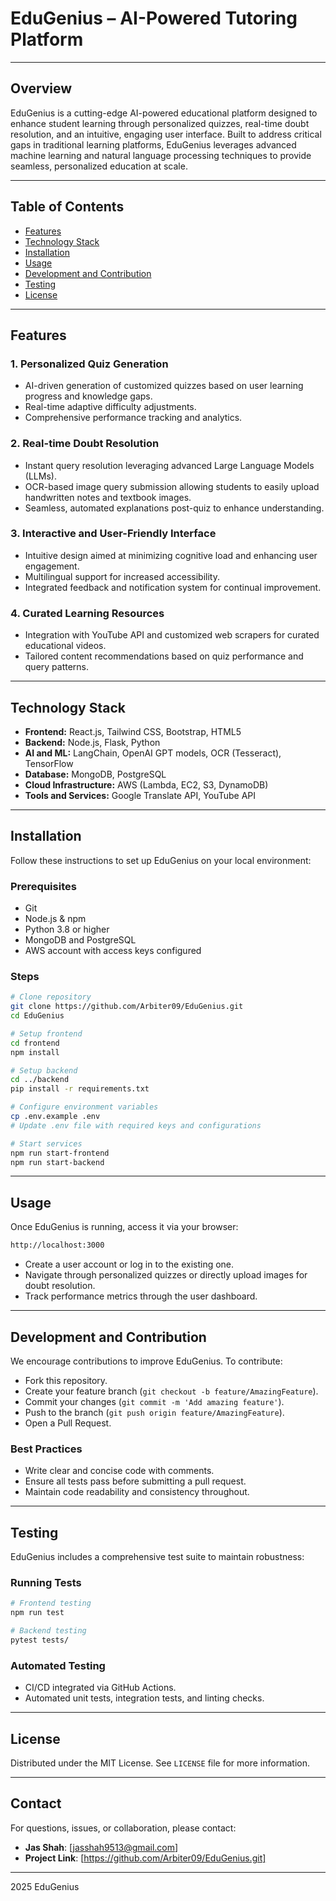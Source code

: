 # EduGenius – AI-Powered Tutoring Platform

---

## Overview

EduGenius is a cutting-edge AI-powered educational platform designed to enhance student learning through personalized quizzes, real-time doubt resolution, and an intuitive, engaging user interface. Built to address critical gaps in traditional learning platforms, EduGenius leverages advanced machine learning and natural language processing techniques to provide seamless, personalized education at scale.

---

## Table of Contents

- [Features](#features)
- [Technology Stack](#technology-stack)
- [Installation](#installation)
- [Usage](#usage)
- [Development and Contribution](#development-and-contribution)
- [Testing](#testing)
- [License](#license)

---

## Features

### 1. Personalized Quiz Generation

- AI-driven generation of customized quizzes based on user learning progress and knowledge gaps.
- Real-time adaptive difficulty adjustments.
- Comprehensive performance tracking and analytics.

### 2. Real-time Doubt Resolution

- Instant query resolution leveraging advanced Large Language Models (LLMs).
- OCR-based image query submission allowing students to easily upload handwritten notes and textbook images.
- Seamless, automated explanations post-quiz to enhance understanding.

### 3. Interactive and User-Friendly Interface

- Intuitive design aimed at minimizing cognitive load and enhancing user engagement.
- Multilingual support for increased accessibility.
- Integrated feedback and notification system for continual improvement.

### 4. Curated Learning Resources

- Integration with YouTube API and customized web scrapers for curated educational videos.
- Tailored content recommendations based on quiz performance and query patterns.

---

## Technology Stack

- **Frontend:** React.js, Tailwind CSS, Bootstrap, HTML5
- **Backend:** Node.js, Flask, Python
- **AI and ML:** LangChain, OpenAI GPT models, OCR (Tesseract), TensorFlow
- **Database:** MongoDB, PostgreSQL
- **Cloud Infrastructure:** AWS (Lambda, EC2, S3, DynamoDB)
- **Tools and Services:** Google Translate API, YouTube API

---

## Installation

Follow these instructions to set up EduGenius on your local environment:

### Prerequisites

- Git
- Node.js & npm
- Python 3.8 or higher
- MongoDB and PostgreSQL
- AWS account with access keys configured

### Steps

```bash
# Clone repository
git clone https://github.com/Arbiter09/EduGenius.git
cd EduGenius

# Setup frontend
cd frontend
npm install

# Setup backend
cd ../backend
pip install -r requirements.txt

# Configure environment variables
cp .env.example .env
# Update .env file with required keys and configurations

# Start services
npm run start-frontend
npm run start-backend
```

---

## Usage

Once EduGenius is running, access it via your browser:

```bash
http://localhost:3000
```

- Create a user account or log in to the existing one.
- Navigate through personalized quizzes or directly upload images for doubt resolution.
- Track performance metrics through the user dashboard.

---

## Development and Contribution

We encourage contributions to improve EduGenius. To contribute:

- Fork this repository.
- Create your feature branch (`git checkout -b feature/AmazingFeature`).
- Commit your changes (`git commit -m 'Add amazing feature'`).
- Push to the branch (`git push origin feature/AmazingFeature`).
- Open a Pull Request.

### Best Practices

- Write clear and concise code with comments.
- Ensure all tests pass before submitting a pull request.
- Maintain code readability and consistency throughout.

---

## Testing

EduGenius includes a comprehensive test suite to maintain robustness:

### Running Tests

```bash
# Frontend testing
npm run test

# Backend testing
pytest tests/
```

### Automated Testing

- CI/CD integrated via GitHub Actions.
- Automated unit tests, integration tests, and linting checks.

---

## License

Distributed under the MIT License. See `LICENSE` file for more information.

---

## Contact

For questions, issues, or collaboration, please contact:

- **Jas Shah**: [jasshah9513@gmail.com]
- **Project Link**: [https://github.com/Arbiter09/EduGenius.git]

---

2025 EduGenius

